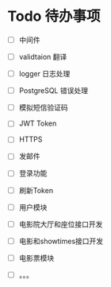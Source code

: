 # Todo 待办事项
- [ ] 中间件
- [ ] validtaion 翻译
- [ ] logger 日志处理
- [ ] PostgreSQL 错误处理
- [ ] 模拟短信验证码
- [ ] JWT Token
- [ ] HTTPS
- [ ] 发邮件
- [ ] 登录功能
- [ ] 刷新Token
- [ ] 用户模块
- [ ] 电影院大厅和座位接口开发
- [ ] 电影和showtimes接口开发
- [ ] 电影票模块
- [ ] 。。。

